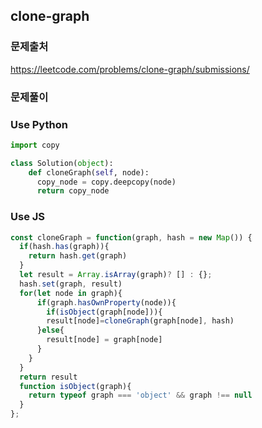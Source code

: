 ## clone-graph

### 문제출처

https://leetcode.com/problems/clone-graph/submissions/

### 문제풀이

### Use Python

```python
import copy

class Solution(object):
    def cloneGraph(self, node):
      copy_node = copy.deepcopy(node)
      return copy_node
```

### Use JS

```js
const cloneGraph = function(graph, hash = new Map()) {
  if(hash.has(graph)){
    return hash.get(graph)
  }
  let result = Array.isArray(graph)? [] : {};
  hash.set(graph, result)
  for(let node in graph){
      if(graph.hasOwnProperty(node)){
        if(isObject(graph[node])){
        result[node]=cloneGraph(graph[node], hash)
      }else{
        result[node] = graph[node]
      } 
    }
  }
  return result
  function isObject(graph){
    return typeof graph === 'object' && graph !== null
  }
};
```